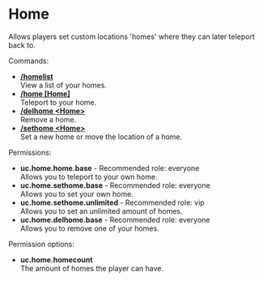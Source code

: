 Home
====
Allows players set custom locations 'homes' where they can later teleport back to.

Commands: <br>
* **[/homelist](../commands/homelist.md)**<br>View a list of your homes.
* **[/home \[Home\]](../commands/home.md)**<br>Teleport to your home.
* **[/delhome \<Home\>](../commands/delhome.md)**<br>Remove a home.
* **[/sethome \<Home\>](../commands/sethome.md)**<br>Set a new home or move the location of a home.

Permissions: <br>
* **uc.home.home.base** - Recommended role: everyone<br>Allows you to teleport to your own home.
* **uc.home.sethome.base** - Recommended role: everyone<br>Allows you to set your own home.
* **uc.home.sethome.unlimited** - Recommended role: vip<br>Allows you to set an unlimited amount of homes.
* **uc.home.delhome.base** - Recommended role: everyone<br>Allows you to remove one of your homes.

Permission options: <br>
* **uc.home.homecount**<br>The amount of homes the player can have.
